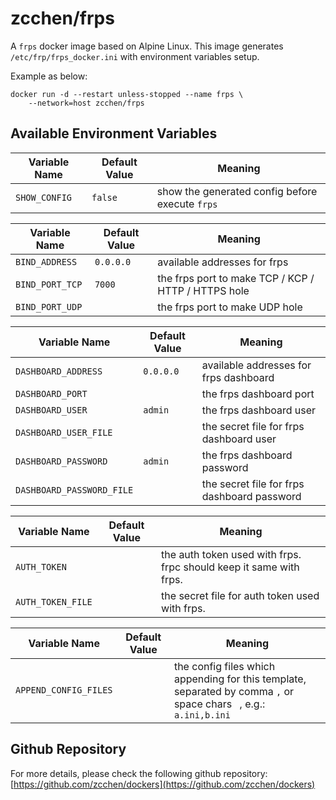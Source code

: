 zcchen/frps
=============================================

A `frps` docker image based on Alpine Linux.
This image generates `/etc/frp/frps_docker.ini` with environment variables setup.

Example as below:

```
docker run -d --restart unless-stopped --name frps \
    --network=host zcchen/frps
```

Available Environment Variables
---------------------------------------------
| Variable Name | Default Value | Meaning |
| ------------- | ------------- | ------- |
| `SHOW_CONFIG` | `false` | show the generated config before execute `frps` |

| Variable Name | Default Value | Meaning |
| ------------- | ------------- | ------- |
| `BIND_ADDRESS` | `0.0.0.0` | available addresses for frps |
| `BIND_PORT_TCP` | `7000`  | the frps port to make TCP / KCP / HTTP / HTTPS hole |
| `BIND_PORT_UDP` |         | the frps port to make UDP hole |

| Variable Name | Default Value | Meaning |
| ------------- | ------------- | ------- |
| `DASHBOARD_ADDRESS` | `0.0.0.0` | available addresses for frps dashboard |
| `DASHBOARD_PORT` |         | the frps dashboard port |
| `DASHBOARD_USER` | `admin` | the frps dashboard user |
| `DASHBOARD_USER_FILE` |    | the secret file for frps dashboard user |
| `DASHBOARD_PASSWORD` | `admin` | the frps dashboard password |
| `DASHBOARD_PASSWORD_FILE` |    | the secret file for frps dashboard password |

| Variable Name | Default Value | Meaning |
| ------------- | ------------- | ------- |
| `AUTH_TOKEN`  |       | the auth token used with frps. frpc should keep it same with frps. |
| `AUTH_TOKEN_FILE`  |       | the secret file for auth token used with frps. |

| Variable Name | Default Value | Meaning |
| ------------- | ------------- | ------- |
| `APPEND_CONFIG_FILES`  |       | the config files which appending for this template, separated by comma `,` or space chars ` `, e.g.: `a.ini,b.ini`|

Github Repository
---------------------------------------------

For more details, please check the following github repository:
[https://github.com/zcchen/dockers](https://github.com/zcchen/dockers)
